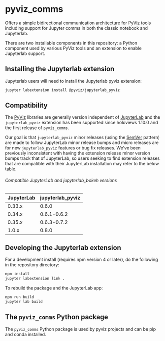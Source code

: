 # pyviz_comms

Offers a simple bidirectional communication architecture for PyViz tools
including support for Jupyter comms in both the classic notebook and
Jupyterlab.

There are two installable components in this repository: a Python
component used by various PyViz tools and an extension to enable
Jupyterlab support.

## Installing the Jupyterlab extension

Jupyterlab users will need to install the Jupyterlab pyviz extension:

```bash
jupyter labextension install @pyviz/jupyterlab_pyviz
```

## Compatibility

The [PyViz](https://github.com/pyviz/pyviz) libraries are generally version independent of
[JupyterLab](https://github.com/jupyterlab/jupyterlab) and the ``jupyterlab_pyviz`` extension
has been supported since holoviews 1.10.0 and the first release of ``pyviz_comms``.

Our goal is that ``jupyterlab_pyviz`` minor releases (using the [SemVer](https://semver.org/) pattern) are
made to follow JupyterLab minor release bumps and micro releases are for new ``jupyterlab_pyviz`` features
or bug fix releases. We've been previously inconsistent with having the extension release minor version bumps
track that of JupyterLab, so users seeking to find extension releases that are compatible with their JupyterLab
installation may refer to the below table.

###### Compatible JupyterLab and jupyterlab_bokeh versions

| JupyterLab    | jupyterlab_pyviz |
| ------------- | ---------------- |
| 0.33.x        | 0.6.0            |
| 0.34.x        | 0.6.1-0.6.2      |
| 0.35.x        | 0.6.3-0.7.2      |
| 1.0.x         | 0.8.0            |

## Developing the Jupyterlab extension

For a development install (requires npm version 4 or later), do the following in the repository directory:

```bash
npm install
jupyter labextension link .
```

To rebuild the package and the JupyterLab app:

```bash
npm run build
jupyter lab build
```

## The ``pyviz_comms`` Python package

The ``pyviz_comms`` Python package is used by pyviz projects and can be
pip and conda installed.
